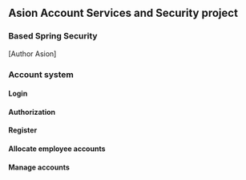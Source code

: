 ## Asion Account Services and Security project

### Based Spring Security

[Author Asion]

### Account system
#### Login
#### Authorization
#### Register 
#### Allocate employee accounts
#### Manage accounts